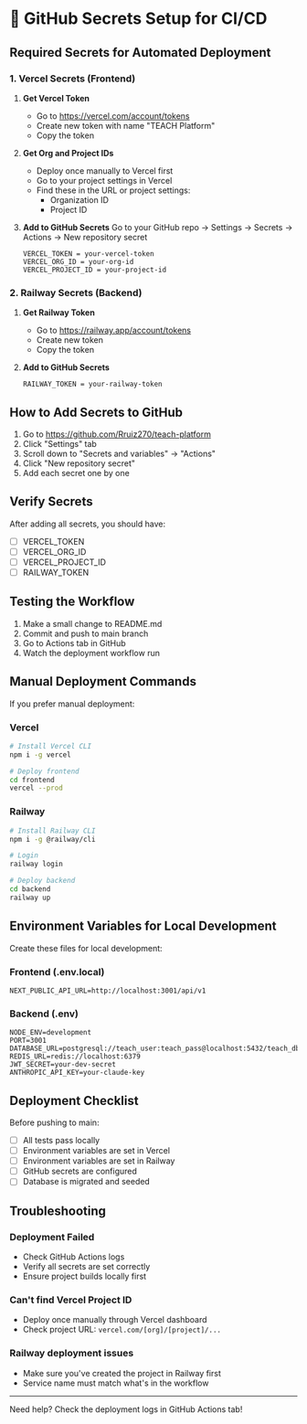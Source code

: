 # 🔐 GitHub Secrets Setup for CI/CD

## Required Secrets for Automated Deployment

### 1. Vercel Secrets (Frontend)

1. **Get Vercel Token**
   - Go to https://vercel.com/account/tokens
   - Create new token with name "TEACH Platform"
   - Copy the token

2. **Get Org and Project IDs**
   - Deploy once manually to Vercel first
   - Go to your project settings in Vercel
   - Find these in the URL or project settings:
     - Organization ID
     - Project ID

3. **Add to GitHub Secrets**
   Go to your GitHub repo → Settings → Secrets → Actions → New repository secret
   
   ```
   VERCEL_TOKEN = your-vercel-token
   VERCEL_ORG_ID = your-org-id
   VERCEL_PROJECT_ID = your-project-id
   ```

### 2. Railway Secrets (Backend)

1. **Get Railway Token**
   - Go to https://railway.app/account/tokens
   - Create new token
   - Copy the token

2. **Add to GitHub Secrets**
   ```
   RAILWAY_TOKEN = your-railway-token
   ```

## How to Add Secrets to GitHub

1. Go to https://github.com/Rruiz270/teach-platform
2. Click "Settings" tab
3. Scroll down to "Secrets and variables" → "Actions"
4. Click "New repository secret"
5. Add each secret one by one

## Verify Secrets

After adding all secrets, you should have:
- [ ] VERCEL_TOKEN
- [ ] VERCEL_ORG_ID
- [ ] VERCEL_PROJECT_ID
- [ ] RAILWAY_TOKEN

## Testing the Workflow

1. Make a small change to README.md
2. Commit and push to main branch
3. Go to Actions tab in GitHub
4. Watch the deployment workflow run

## Manual Deployment Commands

If you prefer manual deployment:

### Vercel
```bash
# Install Vercel CLI
npm i -g vercel

# Deploy frontend
cd frontend
vercel --prod
```

### Railway
```bash
# Install Railway CLI
npm i -g @railway/cli

# Login
railway login

# Deploy backend
cd backend
railway up
```

## Environment Variables for Local Development

Create these files for local development:

### Frontend (.env.local)
```env
NEXT_PUBLIC_API_URL=http://localhost:3001/api/v1
```

### Backend (.env)
```env
NODE_ENV=development
PORT=3001
DATABASE_URL=postgresql://teach_user:teach_pass@localhost:5432/teach_db
REDIS_URL=redis://localhost:6379
JWT_SECRET=your-dev-secret
ANTHROPIC_API_KEY=your-claude-key
```

## Deployment Checklist

Before pushing to main:
- [ ] All tests pass locally
- [ ] Environment variables are set in Vercel
- [ ] Environment variables are set in Railway
- [ ] GitHub secrets are configured
- [ ] Database is migrated and seeded

## Troubleshooting

### Deployment Failed
- Check GitHub Actions logs
- Verify all secrets are set correctly
- Ensure project builds locally first

### Can't find Vercel Project ID
- Deploy once manually through Vercel dashboard
- Check project URL: `vercel.com/[org]/[project]/...`

### Railway deployment issues
- Make sure you've created the project in Railway first
- Service name must match what's in the workflow

---

Need help? Check the deployment logs in GitHub Actions tab!